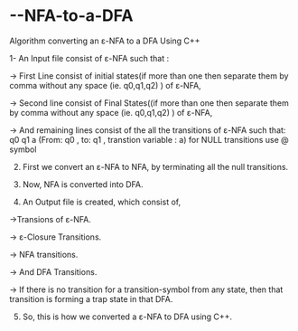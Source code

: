 # --NFA-to-a-DFA

Algorithm converting an ε-NFA to a DFA Using C++

1- An Input file consist of ε-NFA such that : 

-> First Line consist of initial states(if more than one then separate them by comma without any space (ie. q0,q1,q2) ) of ε-NFA,

-> Second line consist of Final States((if more than one then separate them by comma without any space (ie. q0,q1,q2) ) of ε-NFA, 

-> And remaining lines consist of the all the transitions of ε-NFA such that:
q0 q1 a (From: q0 , to: q1 , transtion variable : a)
for NULL transitions use @ symbol

2) First we convert an ε-NFA to NFA, by terminating all the null transitions.

3) Now, NFA is converted into DFA.

4) An Output file is created, which consist of, 

->Transions of ε-NFA.

-> ε-Closure Transitions.

-> NFA transitions.

-> And DFA Transitions.

-> If there is no transition for a transition-symbol from any state, then that transition is forming a trap state in that DFA.

5) So, this is how we converted a ε-NFA to DFA using C++.
